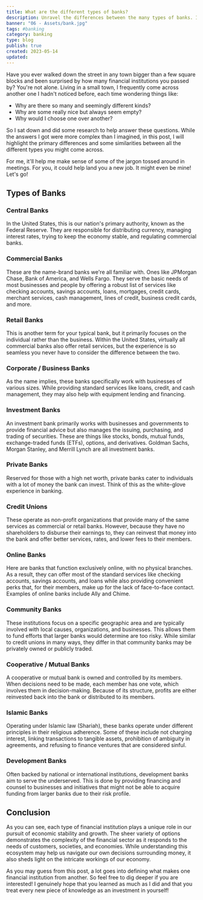 ```yaml
---
title: What are the different types of banks?
description: Unravel the differences between the many types of banks. Including central, commercial, retail, corporate, investment, private, credit unions, and more!
banner: "06 - Assets/bank.jpg"
tags: #banking
category: banking
type: blog
publish: true
created: 2023-05-14
updated: 
---
```


Have you ever walked down the street in any town bigger than a few square blocks and been surprised by how many financial institutions you passed by? You're not alone. Living in a small town, I frequently come across another one I hadn't noticed before, each time wondering things like:

- Why are there so many and seemingly different kinds?
- Why are some really nice but always seem empty?
- Why would I choose one over another? 

So I sat down and did some research to help answer these questions. While the answers I got were more complex than I imagined, in this post, I will highlight the primary differences and some similarities between all the different types you might come across.

For me, it'll help me make sense of some of the jargon tossed around in meetings. For you, it could help land you a new job. It might even be mine! Let's go!

## Types of Banks
### Central Banks
In the United States, this is our nation's primary authority, known as the Federal Reserve. They are responsible for distributing currency, managing interest rates, trying to keep the economy stable, and regulating commercial banks.

### Commercial Banks
These are the name-brand banks we're all familiar with. Ones like JPMorgan Chase, Bank of America, and Wells Fargo. They serve the basic needs of most businesses and people by offering a robust list of services like checking accounts, savings accounts, loans, mortgages, credit cards, merchant services, cash management, lines of credit, business credit cards, and more.

### Retail Banks
This is another term for your typical bank, but it primarily focuses on the individual rather than the business. Within the United States, virtually all commercial banks also offer retail services, but the experience is so seamless you never have to consider the difference between the two.

### Corporate / Business Banks
As the name implies, these banks specifically work with businesses of various sizes. While providing standard services like loans, credit, and cash management, they may also help with equipment lending and financing.

### Investment Banks
An investment bank primarily works with businesses and governments to provide financial advice but also manages the issuing, purchasing, and trading of securities. These are things like stocks, bonds, mutual funds, exchange-traded funds (ETFs), options, and derivatives. Goldman Sachs, Morgan Stanley, and Merrill Lynch are all investment banks.

### Private Banks
Reserved for those with a high net worth, private banks cater to individuals with a lot of money the bank can invest. Think of this as the white-glove experience in banking.

### Credit Unions
These operate as non-profit organizations that provide many of the same services as commercial or retail banks. However, because they have no shareholders to disburse their earnings to, they can reinvest that money into the bank and offer better services, rates, and lower fees to their members.

### Online Banks
Here are banks that function exclusively online, with no physical branches. As a result, they can offer most of the standard services like checking accounts, savings accounts, and loans while also providing convenient perks that, for their members, make up for the lack of face-to-face contact. Examples of online banks include Ally and Chime.

### Community Banks
These institutions focus on a specific geographic area and are typically involved with local causes, organizations, and businesses. This allows them to fund efforts that larger banks would determine are too risky. While similar to credit unions in many ways, they differ in that community banks may be privately owned or publicly traded.

### Cooperative / Mutual Banks
A cooperative or mutual bank is owned and controlled by its members. When decisions need to be made, each member has one vote, which involves them in decision-making. Because of its structure, profits are either reinvested back into the bank or distributed to its members.

### Islamic Banks
Operating under Islamic law (Shariah), these banks operate under different principles in their religious adherence. Some of these include not charging interest, linking transactions to tangible assets, prohibition of ambiguity in agreements, and refusing to finance ventures that are considered sinful.

### Development Banks
Often backed by national or international institutions, development banks aim to serve the underserved. This is done by providing financing and counsel to businesses and initiatives that might not be able to acquire funding from larger banks due to their risk profile.

## Conclusion
As you can see, each type of financial institution plays a unique role in our pursuit of economic stability and growth. The sheer variety of options demonstrates the complexity of the financial sector as it responds to the needs of customers, societies, and economies. While understanding this ecosystem may help us navigate our own decisions surrounding money, it also sheds light on the intricate workings of our economy.

As you may guess from this post, a lot goes into defining what makes one financial institution from another. So feel free to dig deeper if you are interested! I genuinely hope that you learned as much as I did and that you treat every new piece of knowledge as an investment in yourself!
